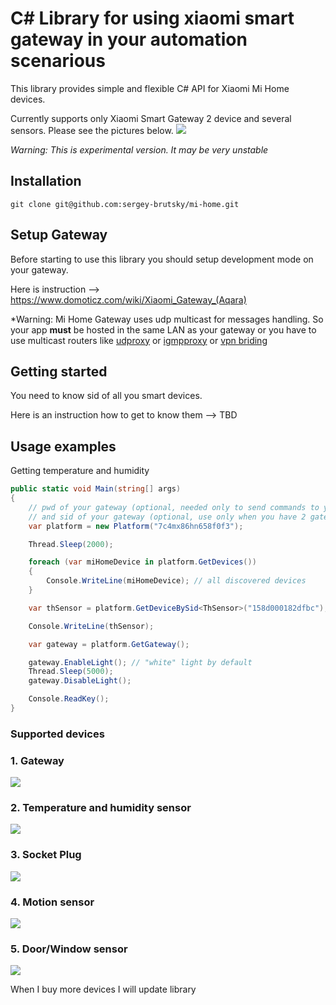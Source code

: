 # C# Library for using xiaomi smart gateway in your automation scenarious

This library provides simple and flexible C# API for Xiaomi Mi Home devices.  

Currently supports only Xiaomi Smart Gateway 2 device and several sensors. Please see the pictures below.
![](https://xiaomi-mi.com/uploads/CatalogueImage/xiaomi-mi-smart-home-kit-00_13743_1460032023.jpg)

*Warning: This is experimental version. It may be very unstable*
## Installation
```
git clone git@github.com:sergey-brutsky/mi-home.git
```
## Setup Gateway
Before starting to use this library you should setup development mode on your gateway.

Here is instruction --> https://www.domoticz.com/wiki/Xiaomi_Gateway_(Aqara)

*Warning: Mi Home Gateway uses udp multicast for messages handling.
So your app **must** be hosted in the same LAN as your gateway or you have to use multicast routers like [udproxy](https://github.com/pcherenkov/udpxy) or [igmpproxy](https://github.com/pali/igmpproxy) or [vpn briding](https://forums.openvpn.net/viewtopic.php?t=21509)

## Getting started

You need to know sid of all you smart devices.

Here is an instruction how to get to know them  --> TBD

## Usage examples

Getting temperature and humidity

```csharp
public static void Main(string[] args)
{
    // pwd of your gateway (optional, needed only to send commands to your devices) 
    // and sid of your gateway (optional, use only when you have 2 gateways in your LAN)
    var platform = new Platform("7c4mx86hn658f0f3");

    Thread.Sleep(2000);

    foreach (var miHomeDevice in platform.GetDevices())
    {
        Console.WriteLine(miHomeDevice); // all discovered devices
    }

    var thSensor = platform.GetDeviceBySid<ThSensor>("158d000182dfbc"); // get specific device

    Console.WriteLine(thSensor);

    var gateway = platform.GetGateway();

    gateway.EnableLight(); // "white" light by default
    Thread.Sleep(5000);
    gateway.DisableLight();

    Console.ReadKey();
}
```
### Supported devices

### 1. Gateway
![](http://i1.mifile.cn/a1/T19eL_Bvhv1RXrhCrK!200x200.jpg)

### 2. Temperature and humidity sensor
![](http://i1.mifile.cn/a1/T1xKYgBQhv1R4cSCrK!200x200.png)

### 3. Socket Plug
![](http://i1.mifile.cn/a1/T1kZd_BbLv1RXrhCrK!200x200.jpg)

### 4. Motion sensor
![](http://i1.mifile.cn/a1/T1bFJ_B4Jv1RXrhCrK!200x200.jpg)

### 5.  Door/Window sensor
![](http://i1.mifile.cn/a1/T1zXZgBQLT1RXrhCrK!200x200.jpg)

When I buy more devices I will update library
